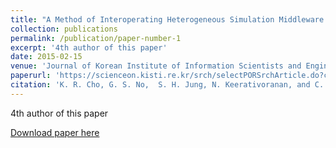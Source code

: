 ```yaml
---
title: "A Method of Interoperating Heterogeneous Simulation Middleware for L-V-C Combined Environment"
collection: publications
permalink: /publication/paper-number-1
excerpt: '4th author of this paper'
date: 2015-02-15
venue: 'Journal of Korean Institute of Information Scientists and Engineers'
paperurl: 'https://scienceon.kisti.re.kr/srch/selectPORSrchArticle.do?cn=JAKO201507158234846&dbt=NART'
citation: 'K. R. Cho, G. S. No,  S. H. Jung, N. Keerativoranan, and C. K. Kim, "A Method of Interoperating Heterogeneous Simulation Middleware for L-V-C Combined Environment," <i>Journal of KIISE</i>, vol. 42, no. 2, pp. 213-219, Nov. 2015.'
---
```

4th author of this paper

[Download paper here](https://scienceon.kisti.re.kr/srch/selectPORSrchArticle.do?cn=JAKO201507158234846&dbt=NART)
